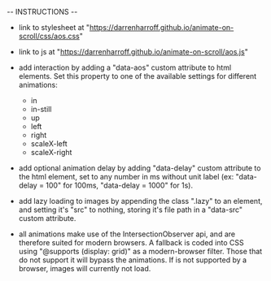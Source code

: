 -- INSTRUCTIONS --

- link to stylesheet at "https://darrenharroff.github.io/animate-on-scroll/css/aos.css"

- link to js at "https://darrenharroff.github.io/animate-on-scroll/aos.js"

- add interaction by adding a "data-aos" custom attribute to html elements. Set this property to one of the available settings for different animations:

  - in
  - in-still
  - up
  - left
  - right
  - scaleX-left
  - scaleX-right

- add optional animation delay by adding "data-delay" custom attribute to the html element, set to any number in ms without unit label (ex: "data-delay = 100" for 100ms, "data-delay = 1000" for 1s).

- add lazy loading to images by appending the class ".lazy" to an element, and setting it's "src" to nothing, storing it's file path in a "data-src" custom attribute.

* all animations make use of the IntersectionObserver api, and are therefore suited for modern browsers. A fallback is coded into CSS using "@supports (display: grid)" as a modern-browser filter. Those that do not support it will bypass the animations. If is not supported by a browser, images will currently not load.
